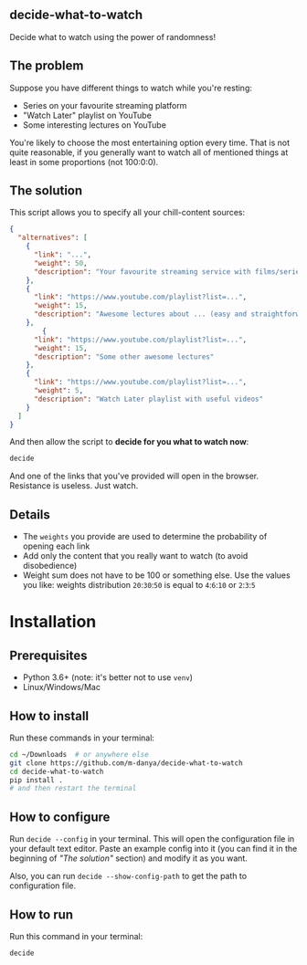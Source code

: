 ## decide-what-to-watch
Decide what to watch using the power of randomness!

## The problem

Suppose you have different things to watch while you're resting: 

- Series on your favourite streaming platform
- "Watch Later" playlist on YouTube
- Some interesting lectures on YouTube

You're likely to choose the most entertaining option every time.
That is not quite reasonable, if you generally want to watch all
of mentioned things at least in some proportions (not 100:0:0).

## The solution

This script allows you to specify all your chill-content sources:

```json
{
  "alternatives": [
    {
      "link": "...",
      "weight": 50,
      "description": "Your favourite streaming service with films/series"
    },
    {
      "link": "https://www.youtube.com/playlist?list=...",
      "weight": 15,
      "description": "Awesome lectures about ... (easy and straightforward)"
    },
        {
      "link": "https://www.youtube.com/playlist?list=...",
      "weight": 15,
      "description": "Some other awesome lectures"
    },
    {
      "link": "https://www.youtube.com/playlist?list=...",
      "weight": 5,
      "description": "Watch Later playlist with useful videos"
    }
  ]
}
```

And then allow the script to **decide for you what to watch now**:
```bash
decide
```

And one of the links that you've provided will open in the browser. Resistance 
is useless. Just watch. 

## Details
- The `weights` you provide are used to determine the probability of 
  opening each link
- Add only the content that you really want to watch (to avoid 
  disobedience)
- Weight sum does not have to be 100 or something else. Use the values you 
  like: weights distribution `20`:`30`:`50` is equal to `4`:`6`:`10` or 
  `2`:`3`:`5`

# Installation
## Prerequisites
- Python 3.6+ (note: it's better not to use `venv`)
- Linux/Windows/Mac

## How to install
Run these commands in your terminal:
```bash
cd ~/Downloads  # or anywhere else
git clone https://github.com/m-danya/decide-what-to-watch
cd decide-what-to-watch
pip install .
# and then restart the terminal
```
## How to configure
Run `decide --config` in your terminal. This will open the configuration 
file in your default text editor. Paste an example config into it (you can find 
it in the beginning of *"The solution"* section) and modify it as you want.

Also, you can run `decide --show-config-path` to get the path to configuration 
file.

## How to run
Run this command in your terminal:
```bash
decide
```